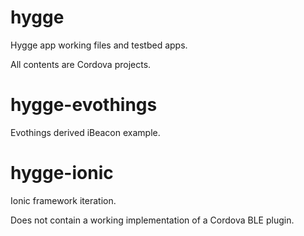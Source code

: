 hygge
=====
Hygge app working files and testbed apps. 

All contents are Cordova projects. 

hygge-evothings
=====
Evothings derived iBeacon example. 

hygge-ionic
=====
Ionic framework iteration. 

Does not contain a working implementation of a Cordova BLE plugin. 
